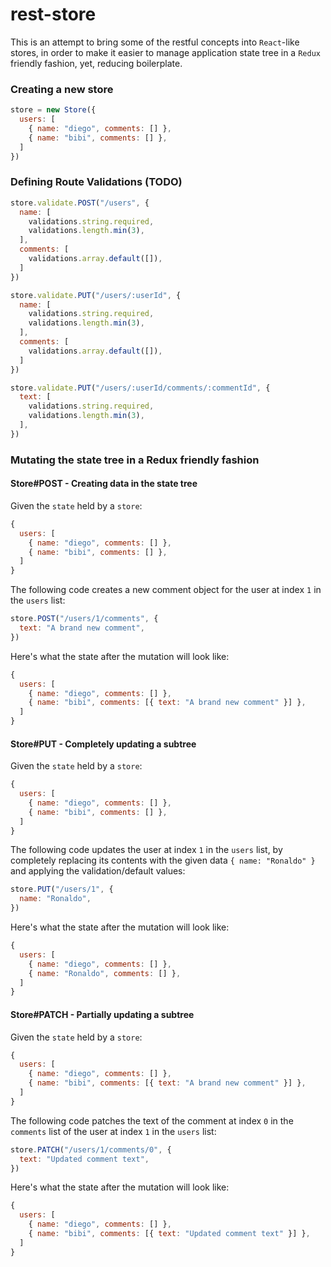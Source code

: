 # rest-store

This is an attempt to bring some of the restful concepts into `React`-like stores, in order to make it easier to manage application state tree in a `Redux` friendly fashion, yet, reducing boilerplate.

### Creating a new store

```js
store = new Store({
  users: [
    { name: "diego", comments: [] },
    { name: "bibi", comments: [] },
  ]
})
```

### Defining Route Validations (TODO)

```js
store.validate.POST("/users", {
  name: [
    validations.string.required,
    validations.length.min(3),
  ],
  comments: [
    validations.array.default([]),
  ]
})

store.validate.PUT("/users/:userId", {
  name: [
    validations.string.required,
    validations.length.min(3),
  ],
  comments: [
    validations.array.default([]),
  ]
})

store.validate.PUT("/users/:userId/comments/:commentId", {
  text: [
    validations.string.required,
    validations.length.min(3),
  ],
})
```

### Mutating the state tree in a Redux friendly fashion

#### Store#POST - Creating data in the state tree

Given the `state` held by a `store`:

```js
{
  users: [
    { name: "diego", comments: [] },
    { name: "bibi", comments: [] },
  ]
}
```

The following code creates a new comment object for the user at index `1` in the `users` list:

```js
store.POST("/users/1/comments", {
  text: "A brand new comment",
})
```

Here's what the state after the mutation will look like:

```js
{
  users: [
    { name: "diego", comments: [] },
    { name: "bibi", comments: [{ text: "A brand new comment" }] },
  ]
}
```

#### Store#PUT - Completely updating a subtree

Given the `state` held by a `store`:

```js
{
  users: [
    { name: "diego", comments: [] },
    { name: "bibi", comments: [] },
  ]
}
```

The following code updates the user at index `1` in the `users` list, by completely replacing its contents with the given data `{ name: "Ronaldo" }` and applying the validation/default values:

```js
store.PUT("/users/1", {
  name: "Ronaldo",
})
```

Here's what the state after the mutation will look like:

```js
{
  users: [
    { name: "diego", comments: [] },
    { name: "Ronaldo", comments: [] },
  ]
}
```

#### Store#PATCH - Partially updating a subtree

Given the `state` held by a `store`:

```js
{
  users: [
    { name: "diego", comments: [] },
    { name: "bibi", comments: [{ text: "A brand new comment" }] },
  ]
}
```

The following code patches the text of the comment at index `0` in the `comments` list of the user at index `1` in the `users` list:

```js
store.PATCH("/users/1/comments/0", {
  text: "Updated comment text",
})
```

Here's what the state after the mutation will look like:

```js
{
  users: [
    { name: "diego", comments: [] },
    { name: "bibi", comments: [{ text: "Updated comment text" }] },
  ]
}
```
